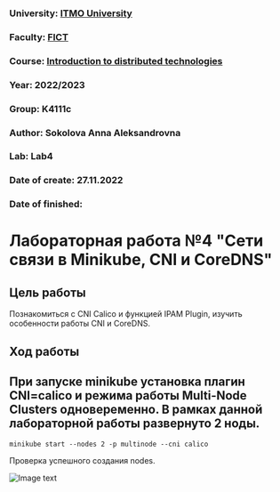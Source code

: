 ### University: [ITMO University](https://itmo.ru/ru/)
### Faculty: [FICT](https://fict.itmo.ru)
### Course: [Introduction to distributed technologies](https://github.com/itmo-ict-faculty/introduction-to-distributed-technologies)
### Year: 2022/2023
### Group: K4111c
### Author: Sokolova Anna Aleksandrovna
### Lab: Lab4
### Date of create: 27.11.2022
### Date of finished: 


# Лабораторная работа №4 "Сети связи в Minikube, CNI и CoreDNS"
## Цель работы
Познакомиться с CNI Calico и функцией IPAM Plugin, изучить особенности работы CNI и CoreDNS.
## Ход работы
## При запуске minikube установка плагин CNI=calico и режима работы Multi-Node Clusters одновеременно. В рамках данной лабораторной работы развернуто 2 ноды.
```
minikube start --nodes 2 -p multinode --cni calico
```

Проверка успешного создания nodes.

![Image text]()

